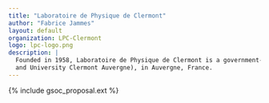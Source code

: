 ```yaml
---
title: "Laboratoire de Physique de Clermont"
author: "Fabrice Jammes"
layout: default
organization: LPC-Clermont
logo: lpc-logo.png
description: |
  Founded in 1958, Laboratoire de Physique de Clermont is a government-funded mixed research unit (CNRS/IN2P3
  and University Clermont Auvergne), in Auvergne, France.
---
```


{% include gsoc_proposal.ext %}
